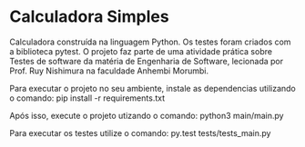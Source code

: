 # Calculadora Simples

Calculadora construída na linguagem Python. Os testes foram criados com a biblioteca pytest.
O projeto faz parte de uma atividade prática sobre Testes de software da matéria de Engenharia de Software, lecionada por Prof. Ruy Nishimura na faculdade Anhembi Morumbi.

Para executar o projeto no seu ambiente, instale as dependencias utilizando o comando:
pip install -r requirements.txt

Após isso, execute o projeto utizando o comando:
python3 main/main.py

Para executar os testes utilize o comando:
py.test tests/tests_main.py
